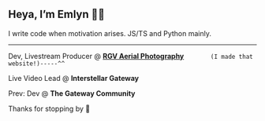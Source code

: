 ## Heya, I’m Emlyn 👋😁

I write code when motivation arises. JS/TS and Python mainly. 

---

Dev, Livestream Producer @ **[RGV Aerial Photography](https://rgvaerial.org)**
`       (I made that website!)-----^^`

Live Video Lead @ **Interstellar Gateway**



Prev: Dev @ **The Gateway Community**


Thanks for stopping by 🫡
<!---
emlynlj/emlynlj is a ✨ special ✨ repository because its `README.md` (this file) appears on your GitHub profile.
You can click the Preview link to take a look at your changes.
--->
